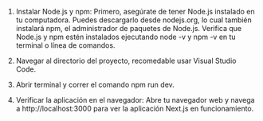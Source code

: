 1. Instalar Node.js y npm: Primero, asegúrate de tener Node.js instalado en tu computadora. Puedes descargarlo desde nodejs.org, lo cual también instalará npm, el administrador de paquetes de Node.js. Verifica que Node.js y npm estén instalados ejecutando node -v y npm -v en tu terminal o línea de comandos.

2. Navegar al directorio del proyecto, recomedable usar Visual Studio Code.

3. Abrir terminal y correr el comando npm run dev.

4. Verificar la aplicación en el navegador: Abre tu navegador web y navega a http://localhost:3000 para ver la aplicación Next.js en funcionamiento.
